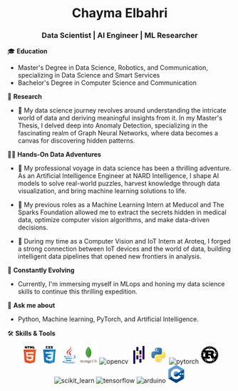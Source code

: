 <h1 align="center">Chayma Elbahri</h1>
<h3 align="center">Data Scientist | AI Engineer | ML Researcher</h3>

🎓 **Education**
- Master's Degree in Data Science, Robotics, and Communication, specializing in Data Science and Smart Services
- Bachelor's Degree in Computer Science and Communication

🔬 **Research**
- 📝 My data science journey revolves around understanding the intricate world of data and deriving meaningful insights from it. In my Master's Thesis, I delved deep into Anomaly Detection, specializing in the fascinating realm of Graph Neural Networks, where data becomes a canvas for discovering hidden patterns. 

👨‍💼 **Hands-On Data Adventures**
- 💼 My professional voyage in data science has been a thrilling adventure. As an Artificial Intelligence Engineer at NARD Intelligence, I shape AI models to solve real-world puzzles, harvest knowledge through data visualization, and bring machine learning solutions to life. 

- 💼 My previous roles as a Machine Learning Intern at Meducol and The Sparks Foundation allowed me to extract the secrets hidden in medical data, optimize computer vision algorithms, and make data-driven decisions. 

- 💼 During my time as a Computer Vision and IoT Intern at Aroteq, I forged a strong connection between IoT devices and the world of data, building intelligent data pipelines that opened new frontiers in analysis.

🌱 **Constantly Evolving**
- Currently, I'm immersing myself in MLops and honing my data science skills to continue this thrilling expedition.

💬 **Ask me about**
- Python, Machine learning, PyTorch, and Artificial Intelligence.

🛠️ **Skills & Tools**

<p align="center">
  <img src="https://raw.githubusercontent.com/devicons/devicon/master/icons/html5/html5-original-wordmark.svg" alt="html5" width="40" height="40" />
  <img src="https://raw.githubusercontent.com/devicons/devicon/master/icons/css3/css3-original-wordmark.svg" alt="css3" width="40" height="40" />
  <img src="https://raw.githubusercontent.com/devicons/devicon/master/icons/java/java-original.svg" alt="java" width="40" height="40" />
  <img src="https://raw.githubusercontent.com/devicons/devicon/master/icons/mongodb/mongodb-original-wordmark.svg" alt="mongodb" width="40" height="40" />
  <img src="https://www.vectorlogo.zone/logos/opencv/opencv-icon.svg" alt="opencv" width="40" height="40" />
  <img src="https://raw.githubusercontent.com/devicons/devicon/2ae2a900d2f041da66e950e4d48052658d850630/icons/pandas/pandas-original.svg" alt="pandas" width="40" height="40" />
  <img src="https://raw.githubusercontent.com/devicons/devicon/master/icons/python/python-original.svg" alt="python" width="40" height="40" />
  <img src="https://www.vectorlogo.zone/logos/pytorch/pytorch-icon.svg" alt="pytorch" width="40" height="40" />
  <img src="https://raw.githubusercontent.com/devicons/devicon/master/icons/rust/rust-plain.svg" alt="rust" width="40" height="40" />
  <img src="https://upload.wikimedia.org/wikipedia/commons/0/05/Scikit_learn_logo_small.svg" alt="scikit_learn" width="40" height="40" />
  <img src="https://www.vectorlogo.zone/logos/tensorflow/tensorflow-icon.svg" alt="tensorflow" width="40" height="40" />
  <img src="https://cdn.worldvectorlogo.com/logos/arduino-1.svg" alt="arduino" width="40" height="40" />
  <img src="https://raw.githubusercontent.com/devicons/devicon/master/icons/cplusplus/cplusplus-original.svg" alt="cplusplus" width="40" height="40" />
  </p>
